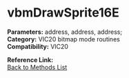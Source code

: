 # vbmDrawSprite16E

**Parameters:** address, address, address;  
**Category:** VIC20 bitmap mode routines  
**Compatibility:** VIC20  

**Reference Link:**  
[Back to Methods List](../../SUMMARY.md)
